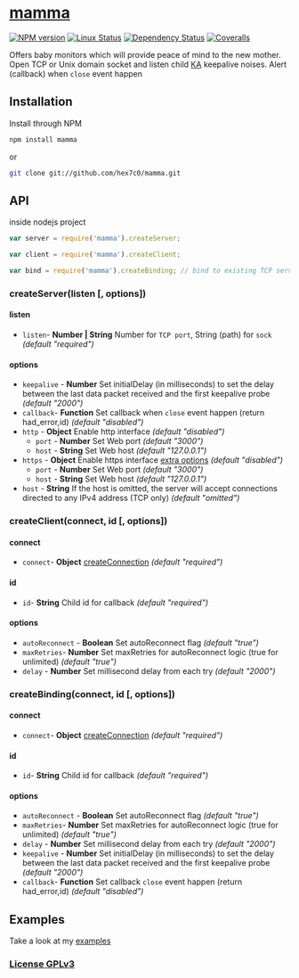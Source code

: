 # [mamma](https://github.com/hex7c0/mamma)

[![NPM version](https://img.shields.io/npm/v/mamma.svg)](https://www.npmjs.com/package/mamma)
[![Linux Status](https://img.shields.io/travis/hex7c0/mamma.svg?label=linux-osx)](https://travis-ci.org/hex7c0/mamma)
[![Dependency Status](https://img.shields.io/david/hex7c0/mamma.svg)](https://david-dm.org/hex7c0/mamma)
[![Coveralls](https://img.shields.io/coveralls/hex7c0/mamma.svg)](https://coveralls.io/r/hex7c0/mamma)

Offers baby monitors which will provide peace of mind to the new mother.
Open TCP or Unix domain socket and listen child [KA](https://en.wikipedia.org/wiki/Keepalive#TCP_keepalive) keepalive noises.
Alert (callback) when `close` event happen

## Installation

Install through NPM

```bash
npm install mamma
```
or
```bash
git clone git://github.com/hex7c0/mamma.git
```

## API

inside nodejs project
```js
var server = require('mamma').createServer;

var client = require('mamma').createClient;

var bind = require('mamma').createBinding; // bind to existing TCP server
```

### createServer(listen [, options])

#### listen

 - `listen`- **Number | String** Number for `TCP port`, String (path) for `sock` *(default "required")*

#### options

 - `keepalive` - **Number** Set initialDelay (in milliseconds) to set the delay between the last data packet received and the first keepalive probe *(default "2000")*
 - `callback`- **Function** Set callback when `close` event happen (return had_error,id) *(default "disabled")*
 - `http` - **Object** Enable http interface *(default "disabled")*
   - `port` - **Number** Set Web port *(default "3000")*
   - `host` - **String** Set Web host *(default "127.0.0.1")*
 - `https` - **Object** Enable https interface [extra options](http://nodejs.org/api/https.html#https_https_createserver_options_requestlistener) *(default "disabled")*
   - `port` - **Number** Set Web port *(default "3000")*
   - `host` - **String** Set Web host *(default "127.0.0.1")*
 - `host` - **String** If the host is omitted, the server will accept connections directed to any IPv4 address (TCP only) *(default "omitted")*

### createClient(connect, id [, options])

#### connect

 - `connect`- **Object** [createConnection](http://nodejs.org/api/net.html#net_net_createconnection_options_connectionlistener) *(default "required")*

#### id

 - `id`- **String** Child id for callback *(default "required")*

#### options

 - `autoReconnect` - **Boolean** Set autoReconnect flag *(default "true")*
 - `maxRetries`- **Number** Set maxRetries for autoReconnect logic (true for unlimited) *(default "true")*
 - `delay` - **Number** Set millisecond delay from each try *(default "2000")*

### createBinding(connect, id [, options])

#### connect

 - `connect`- **Object** [createConnection](http://nodejs.org/api/net.html#net_net_createconnection_options_connectionlistener) *(default "required")*

#### id

 - `id`- **String** Child id for callback *(default "required")*

#### options

 - `autoReconnect` - **Boolean** Set autoReconnect flag *(default "true")*
 - `maxRetries`- **Number** Set maxRetries for autoReconnect logic (true for unlimited) *(default "true")*
 - `delay` - **Number** Set millisecond delay from each try *(default "2000")*
 - `keepalive` - **Number** Set initialDelay (in milliseconds) to set the delay between the last data packet received and the first keepalive probe *(default "2000")*
 - `callback`- **Function** Set callback `close` event happen (return had_error,id) *(default "disabled")*

## Examples

Take a look at my [examples](examples)

### [License GPLv3](LICENSE)
